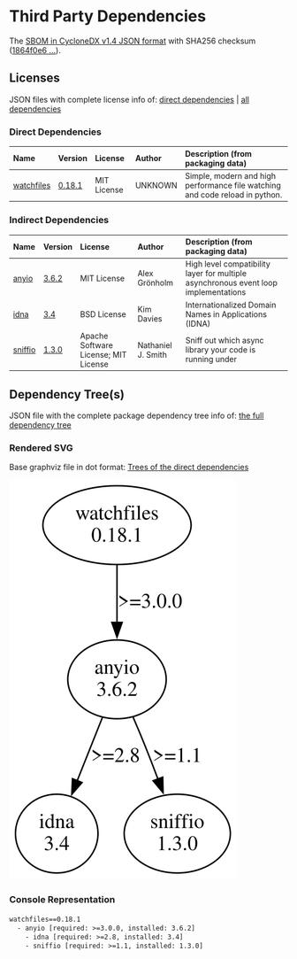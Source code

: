 # Third Party Dependencies

<!--[[[fill sbom_sha256()]]]-->
The [SBOM in CycloneDX v1.4 JSON format](https://git.sr.ht/~sthagen/sammen/blob/default/sbom.json) with SHA256 checksum ([1864f0e6 ...](https://git.sr.ht/~sthagen/sammen/blob/default/sbom.json.sha256 "sha256:1864f0e66e8c0475744504954f562f40bd647a3b3de7437613b740b6b01b7da6")).
<!--[[[end]]] (checksum: 62ffb7cc9a439d9919f9475a2b61f9c9)-->
## Licenses 

JSON files with complete license info of: [direct dependencies](direct-dependency-licenses.json) | [all dependencies](all-dependency-licenses.json)

### Direct Dependencies

<!--[[[fill direct_dependencies_table()]]]-->
| Name                                                                | Version                                               | License     | Author  | Description (from packaging data)                                            |
|:--------------------------------------------------------------------|:------------------------------------------------------|:------------|:--------|:-----------------------------------------------------------------------------|
| [watchfiles](https://github.com/samuelcolvin/watchfiles/watchfiles) | [0.18.1](https://pypi.org/project/watchfiles/0.18.1/) | MIT License | UNKNOWN | Simple, modern and high performance file watching and code reload in python. |
<!--[[[end]]] (checksum: 2970dbc7c43b89a7b0109c7f795e2758)-->

### Indirect Dependencies

<!--[[[fill indirect_dependencies_table()]]]-->
| Name                                                               | Version                                          | License                              | Author             | Description (from packaging data)                                                   |
|:-------------------------------------------------------------------|:-------------------------------------------------|:-------------------------------------|:-------------------|:------------------------------------------------------------------------------------|
| [anyio](https://github.com/agronholm/anyio/blob/master/README.rst) | [3.6.2](https://pypi.org/project/anyio/3.6.2/)   | MIT License                          | Alex Grönholm      | High level compatibility layer for multiple asynchronous event loop implementations |
| [idna](https://github.com/kjd/idna/blob/master/README.rst)         | [3.4](https://pypi.org/project/idna/3.4/)        | BSD License                          | Kim Davies         | Internationalized Domain Names in Applications (IDNA)                               |
| [sniffio](https://github.com/python-trio/sniffio)                  | [1.3.0](https://pypi.org/project/sniffio/1.3.0/) | Apache Software License; MIT License | Nathaniel J. Smith | Sniff out which async library your code is running under                            |
<!--[[[end]]] (checksum: 2cce5985e6538f3e9bf7161bc99263d2)-->

## Dependency Tree(s)

JSON file with the complete package dependency tree info of: [the full dependency tree](package-dependency-tree.json)

### Rendered SVG

Base graphviz file in dot format: [Trees of the direct dependencies](package-dependency-tree.dot.txt)

<img src="./package-dependency-tree.svg" alt="Trees of the direct dependencies" title="Trees of the direct dependencies"/>

### Console Representation

<!--[[[fill dependency_tree_console_text()]]]-->
````console
watchfiles==0.18.1
  - anyio [required: >=3.0.0, installed: 3.6.2]
    - idna [required: >=2.8, installed: 3.4]
    - sniffio [required: >=1.1, installed: 1.3.0]
````
<!--[[[end]]] (checksum: f6d5438c75dac0921092408dedec3b8f)-->
